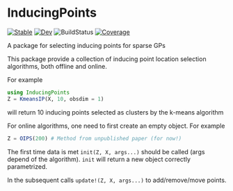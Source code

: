 # InducingPoints

[![Stable](https://img.shields.io/badge/docs-stable-blue.svg)](https://JuliaGaussianProcesses.github.io/InducingPoints.jl/stable)
[![Dev](https://img.shields.io/badge/docs-dev-blue.svg)](https://JuliaGaussianProcesses.github.io/InducingPoints.jl/dev)
![BuildStatus](https://github.com/JuliaGaussianProcesses/InducingPoints.jl/workflows/CI/badge.svg)
[![Coverage](https://coveralls.io/repos/github/JuliaGaussianProcesses/InducingPoints.jl/badge.svg?branch=master)](https://coveralls.io/github/JuliaGaussianProcesses/InducingPoints.jl?branch=master)

A package for selecting inducing points for sparse GPs

This package provide a collection of inducing point location selection algorithms, both offline and online.

For example

```julia
using InducingPoints
Z = KmeansIP(X, 10, obsdim = 1)
```
will return 10 inducing points selected as clusters by the k-means algorithm

For online algorithms, one need to first create an empty object. For example

```julia
Z = OIPS(200) # Method from unpublished paper (for now!)
```

The first time data is met `init(Z, X, args...)` should be called (args depend of the algorithm). `init` will return a new object correctly parametrized.

In the subsequent calls `update!(Z, X, args...)` to add/remove/move points.
